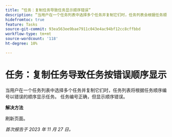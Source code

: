 ```yaml
---
title: “任务：复制任务导致任务显示顺序错误”
description: “当用户在一个任务列表中选择多个任务并复制它们时，任务列表会根据任务顺序编号以错误的顺序显示任务。 任务编号正确，但显示顺序错误。 有变通方法可用。"
hidefromtoc: true
feature: Tasks
source-git-commit: 93ea563ee9bae7911c043e4ac94bf12cc8cffbbd
workflow-type: tm+mt
source-wordcount: '118'
ht-degree: 10%

---
```



# 任务：复制任务导致任务按错误顺序显示

当用户在一个任务列表中选择多个任务并复制它们时，任务列表将根据任务顺序编号以错误的顺序显示任务。 任务编号正确，但显示顺序错误。

**解决方法**

刷新页面。

_首次报告于 2023 年 11 月 27 日。_
